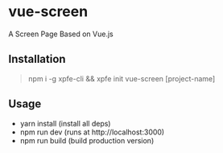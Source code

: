 # vue-screen
A Screen Page Based on Vue.js

## Installation

> npm i -g xpfe-cli && xpfe init vue-screen [project-name]

## Usage

- yarn install (install all deps)
- npm run dev (runs at http://localhost:3000)
- npm run build (build production version)
